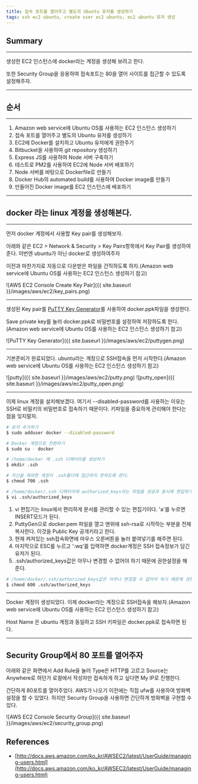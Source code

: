 ```yaml
---
title: 접속 포트를 열어주고 별도의 Ubuntu 유저를 생성하기
tags: ssh ec2 ubuntu, create user ec2 ubuntu, ec2 ubuntu 유저 생성
---
```


## Summary
---------------------
 생성한 EC2 인스턴스에 docker라는 계정을 생성해 보려고 한다.
 
 또한 Security Group을 응용하여 접속포트는 80을 열어 사이트를 접근할 수 있도록 설정해주자.

---------------------
## 순서
---------------------
1. Amazon web service에 Ubuntu OS를 사용하는 EC2 인스턴스 생성하기
1. 접속 포트를 열어주고 별도의 Ubuntu 유저를 생성하기
1. EC2에 Docker를 설치하고 Ubuntu 유저에게 권한주기
1. Bitbucket을 사용하여 git repository 생성하기
1. Express JS를 사용하여 Node 서버 구축하기
1. 테스트로 PM2를 사용하여 EC2에 Node 서버 배포하기
1. Node 서버를 바탕으로 Dockerfile로 만들기
1. Docker Hub의 automated build를 사용하여 Docker image를 만들기
1. 만들어진 Docker image를 EC2 인스턴스에 배포하기

---------------------
## docker 라는 linux 계정을 생성해본다.
---------------------
 먼저 docker 계정에서 사용할 Key pair를 생성해보자.

 아래와 같은 EC2 > Network & Security > Key Pairs항목에서 Key Pair를 생성하여 준다. 이번엔 ubuntu가 아닌 docker로 생성하여주자

 이전과 마찬가지로 자동으로 다운받은 파일을 간직하도록 하자.(Amazon web service에 Ubuntu OS를 사용하는 EC2 인스턴스 생성하기 참고)

 ![AWS EC2 Console Create Key Pair]({{ site.baseurl }}/images/aws/ec2/key_pairs.png)
 

---------------------
 생성된 Key pair를 [PuTTY Key Generator](http://www.chiark.greenend.org.uk/~sgtatham/putty/latest.html)를 사용하여 docker.ppk파일을 생성한다.
 
 Save private key를 눌러 docker.ppk로 비밀번호를 설정하여 저장하도록 한다.(Amazon web service에 Ubuntu OS를 사용하는 EC2 인스턴스 생성하기 참고)

 ![PuTTY Key Generator]({{ site.baseurl }}/images/aws/ec2/puttygen.png)

---------------------

 기본준비가 완료되었다. ubuntu라는 계정으로 SSH접속을 먼저 시작한다.(Amazon web service에 Ubuntu OS를 사용하는 EC2 인스턴스 생성하기 참고)

 ![putty]({{ site.baseurl }}/images/aws/ec2/putty.png)
 ![putty_open]({{ site.baseurl }}/images/aws/ec2/putty_open.png)

---------------------

 이제 linux 계정을 설치해보겠다. 여기서 --disabled-password를 사용하는 이유는 SSH로 비밀키의 비밀번호로 접속하기 때문이다. 키파일을 중요하게 관리해야 한다는 점을 잊지말자.

```bash
# 유저 추가하기
$ sudo adduser docker --disabled-password 
```

```bash
# Docker 계정으로 전환하기
$ sudo su - docker
```

```bash
# /home/docker 에 .ssh 디렉터리를 생성하기
$ mkdir .ssh
```

```bash
# 자신을 제외한 계정이 .ssh폴더에 접근하지 못하도록 한다.
$ chmod 700 .ssh
```

```bash
# /home/docker/.ssh 디렉터리에 authorized_keys라는 파일을 생성과 동시에 편집하기.
$ vi .ssh/authorized_keys
```

1. vi 편집기는 linux에서 편리하게 문서를 관리할 수 있는 편집기이다. 'a'를 누르면 INSERT모드가 된다.
2. PuttyGen으로 docker.pem 파일을 열고 맨위에 ssh-rsa로 시작하는 부분을 전체 복사한다. 이것을 Public Key 공개키라고 한다.
3. 현재 켜져있는 ssh접속화면에 마우스 오른버튼을 눌러 붙여넣기를 해주면 된다.
4. 마지막으로 ESC를 누르고 ':wq'를 입력하면 docker계정은 SSH 접속정보가 담긴 유저가 된다.
5. .ssh/authorized_keys값은 아무나 변경할 수 없어야 하기 때문에 권한설정을 해준다.

```bash
# /home/docker/.ssh/authorized_keys값은 아무나 변경할 수 없어야 하기 때문에 권한설정을 해준다.
$ chmod 600 .ssh/authorized_keys
```

---------------------
 Docker 계정이 생성되었다. 이제 docker라는 계정으로 SSH접속을 해보자.(Amazon web service에 Ubuntu OS를 사용하는 EC2 인스턴스 생성하기 참고)

 Host Name 은 ubuntu 계정과 동일하고 SSH 키파일은 docker.ppk로 접속하면 된다.

---------------------

## Security Group에서 80 포트를 열어주자

 아래와 같은 화면에서 Add Rule을 눌러 Type은 HTTP를 고르고 Source는 Anywhere로 하던가 로컬에서 작성자만 접속하게 하고 싶다면 My IP로 진행한다.

 간단하게 80포트를 열어주었다. AWS가 나오기 이전에는 직접 ufw를 사용하여 방화벽 설정을 할 수 있었다. 하지만 Security Group을 사용하면 간단하게 방화벽을 구현할 수 있다.

![AWS EC2 Console Security Group]({{ site.baseurl }}/images/aws/ec2/security_group.png)

## References
- [http://docs.aws.amazon.com/ko_kr/AWSEC2/latest/UserGuide/managing-users.html](http://docs.aws.amazon.com/ko_kr/AWSEC2/latest/UserGuide/managing-users.html)
